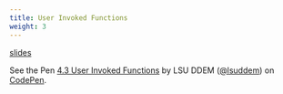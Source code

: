 ```yaml
---
title: User Invoked Functions
weight: 3
---
```


[slides](presentation)

<p data-height="600" data-theme-id="33744" data-slug-hash="03b0144de3b4e87bb7b7d61261a158c6" data-default-tab="js" data-user="lsuddem" data-embed-version="2" data-pen-title="4.3 User Invoked Functions" data-editable="true" class="codepen">See the Pen <a href="https://codepen.io/lsuddem/pen/03b0144de3b4e87bb7b7d61261a158c6/">4.3 User Invoked Functions</a> by LSU DDEM (<a href="https://codepen.io/lsuddem">@lsuddem</a>) on <a href="https://codepen.io">CodePen</a>.</p>
<script async src="https://static.codepen.io/assets/embed/ei.js"></script>